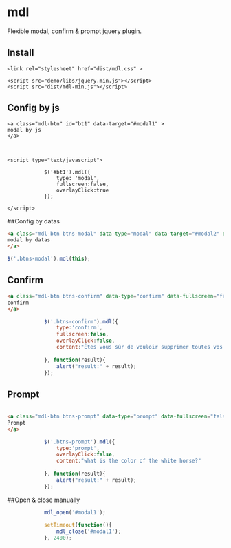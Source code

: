 # mdl
Flexible modal, confirm &amp; prompt jquery plugin.

## Install 
```
<link rel="stylesheet" href="dist/mdl.css" >

<script src="demo/libs/jquery.min.js"></script>
<script src="dist/mdl-min.js"></script>
```

## Config by js
```
<a class="mdl-btn" id="bt1" data-target="#modal1" >
modal by js
</a>

			
			
<script type="text/javascript">

			$('#bt1').mdl({
				type: 'modal',
				fullscreen:false,
				overlayClick:true
			});
			
</script>
```

##Config by datas
```html
<a class="mdl-btn btns-modal" data-type="modal" data-target="#modal2" data-fullscreen="true" data-overlayClick="true" >
modal by datas
</a>
```

```javascript
$('.btns-modal').mdl(this);
```



## Confirm
```html
<a class="mdl-btn btns-confirm" data-type="confirm" data-fullscreen="false" data-overlayClick="true" >
confirm
</a>
```

```javascript
			$('.btns-confirm').mdl({
				type:'confirm',
				fullscreen:false,
				overlayClick:false,
				content:"Êtes vous sûr de vouloir supprimer toutes vos données?"
				
			}, function(result){
			  	alert("result:" + result);
			});
```


## Prompt
```html
			
<a class="mdl-btn btns-prompt" data-type="prompt" data-fullscreen="false" data-overlayClick="true" >
Prompt
</a>
```

```javascript
			$('.btns-prompt').mdl({
				type:'prompt',
				overlayClick:false,
				content:"what is the color of the white horse?"
				
			}, function(result){
			  	alert("result:" + result);
			});

```



##Open &  close manually
```javascript
			mdl_open('#modal1');
			
			setTimeout(function(){ 
				mdl_close('#modal1');
			}, 2400);		
```
